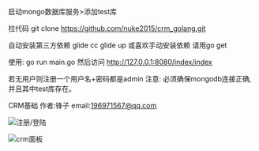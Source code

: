 
>
启动mongo数据库服务>添加test库

拉代码
git clone https://github.com/nuke2015/crm_golang.git

自动安装第三方依赖
glide cc
glide up
或喜欢手动安装依赖
请用go get

使用:
go run main.go
然后访问
http://127.0.0.1:8080/index/index


若无用户则注册一个用户名+密码都是admin
注意:
必须确保mongodb连接正确,并且其中test库存在。

CRM基础
作者:锋子
email:196971567@qq.com

![注册/登陆](https://github.com/nuke2015/crm_golang/blob/master/mycrm/thumb.png)

![crm面板](https://github.com/nuke2015/crm_golang/blob/master/mycrm/thumb2.png)
